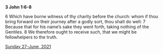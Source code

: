 **3 John 1:6-8**

6 Which have borne witness of thy charity before the church: whom if thou bring forward on their journey after a godly sort, thou shalt do well: 7 Because that for his name’s sake they went forth, taking nothing of the Gentiles. 8 We therefore ought to receive such, that we might be fellowhelpers to the truth.

[Sunday 27-June, 2021](https://t.me/s/daily_scripture)
